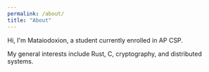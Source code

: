 ```yaml
---
permalink: /about/
title: "About"
---
```


Hi, I'm Mataiodoxion, a student currently enrolled in AP CSP.

My general interests include Rust, C, cryptography, and distributed systems.